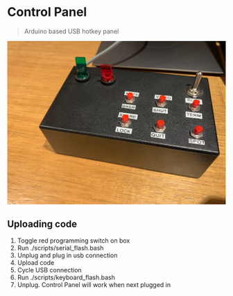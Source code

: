# Control Panel
> Arduino based USB hotkey panel

![Control Panel](docs/box.png)

## Uploading code 

1. Toggle red programming switch on box
2. Run ./scripts/serial_flash.bash
3. Unplug and plug in usb connection
4. Upload code
5. Cycle USB connection
6. Run ./scripts/keyboard_flash.bash
7. Unplug. Control Panel will work when next plugged in
